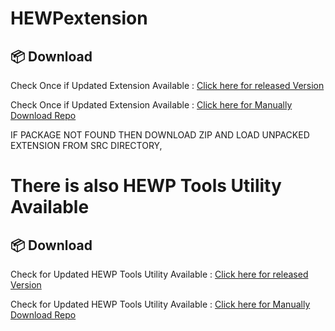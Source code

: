 # HEWPextension
## 📦 Download

Check Once if Updated Extension Available : [Click here for released Version](https://github.com/mrgargsir/HEWPContractorextension/releases/latest)
 
Check Once if Updated Extension Available : [Click here for Manually Download Repo](https://github.com/mrgargsir/HEWPContractorextension)

IF PACKAGE NOT FOUND THEN DOWNLOAD ZIP AND LOAD UNPACKED EXTENSION FROM SRC DIRECTORY,


# There is also HEWP Tools Utility Available
## 📦 Download

Check for Updated HEWP Tools Utility Available : [Click here for released Version](https://github.com/mrgargsir/HEWPExcelADDins/releases/latest)

Check for Updated HEWP Tools Utility Available : [Click here for Manually Download Repo](https://github.com/mrgargsir/HEWPExcelADDins/)


